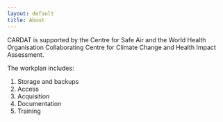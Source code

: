 ```yaml
---
layout: default
title: About
---
```



CARDAT is supported by the Centre for Safe Air and the World Health Organisation Collaborating Centre for Climate Change and Health Impact Assessment.

The workplan includes:

1. Storage and backups
1. Access
1. Acquisition
1. Documentation
1. Training